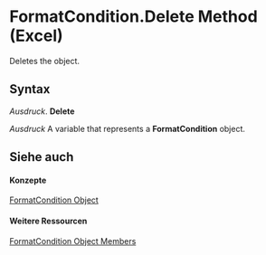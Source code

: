 
# FormatCondition.Delete Method (Excel)

Deletes the object.


## Syntax

 _Ausdruck_. **Delete**

 _Ausdruck_ A variable that represents a **FormatCondition** object.


## Siehe auch


#### Konzepte


[FormatCondition Object](38a2bca9-9b28-3ef2-8c7a-4d35a27229ec.md)
#### Weitere Ressourcen


[FormatCondition Object Members](http://msdn.microsoft.com/library/8f4bebce-0bf4-03de-62f0-4454ea699c5f%28Office.15%29.aspx)